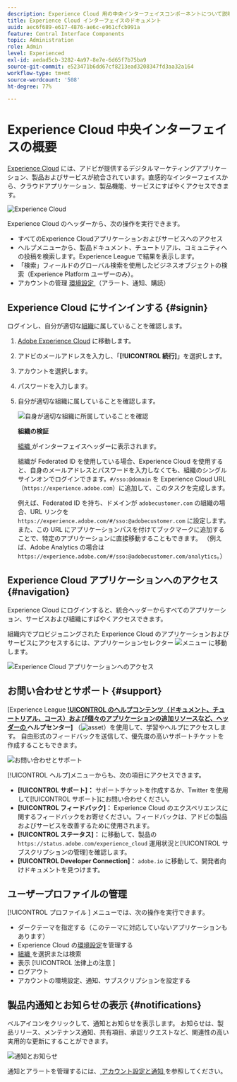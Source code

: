 ```yaml
---
description: Experience Cloud 用の中央インターフェイスコンポーネントについて説明します。Admin Console でユーザーと製品の管理に関するヘルプを取得し、Experience Cloud サービス用のアプリケーションを有効にします。オーディエンスライブラリ、顧客属性、Experience Cloud アセットなどに関するヘルプを取得します。
title: Experience Cloud インターフェイスのドキュメント
uuid: aec6f689-e617-4876-ae6c-e961cfcb991a
feature: Central Interface Components
topic: Administration
role: Admin
level: Experienced
exl-id: aedad5cb-3282-4a97-8e7e-6d65f7b75ba9
source-git-commit: e523471b6dd67cf8213ead3208347fd3aa32a164
workflow-type: tm+mt
source-wordcount: '508'
ht-degree: 77%

---
```


# Experience Cloud 中央インターフェイスの概要

[Experience Cloud](https://experience.adobe.com) には、アドビが提供するデジタルマーケティングアプリケーション、製品およびサービスが統合されています。直感的なインターフェイスから、クラウドアプリケーション、製品機能、サービスにすばやくアクセスできます。

![Experience Cloud](assets/landing.png)

Experience Cloud のヘッダーから、次の操作を実行できます。

* すべてのExperience Cloudアプリケーションおよびサービスへのアクセス
* ヘルプメニューから、製品ドキュメント、チュートリアル、コミュニティへの投稿を検索します。Experience League で結果を表示します。
* 「検索」フィールドのグローバル検索を使用したビジネスオブジェクトの検索（Experience Platform ユーザーのみ）。
* アカウントの管理 [ 環境設定 ](features/account-preferences.md) （アラート、通知、購読）

## Experience Cloud にサインインする {#signin}

ログインし、自分が適切な[組織](administration/organizations.md)に属していることを確認します。

1. [Adobe Experience Cloud](https://experience.adobe.com) に移動します。
1. アドビのメールアドレスを入力し、「**[!UICONTROL 続行]**」を選択します。
1. アカウントを選択します。
1. パスワードを入力します。
1. 自分が適切な組織に属していることを確認します。

   ![自身が適切な組織に所属していることを確認](assets/organizations-menu.png)

   **組織の検証**

   [ 組織 ](administration/organizations.md) がインターフェイスヘッダーに表示されます。

   組織が Federated ID を使用している場合、Experience Cloud を使用すると、自身のメールアドレスとパスワードを入力しなくても、組織のシングルサインオンでログインできます。`#/sso:@domain` を Experience Cloud URL（`https://experience.adobe.com`）に追加して、このタスクを完成します。

   例えば、Federated ID を持ち、ドメインが `adobecustomer.com` の組織の場合、URL リンクを `https://experience.adobe.com/#/sso:@adobecustomer.com` に設定します。 また、この URL にアプリケーションパスを付けてブックマークに追加することで、特定のアプリケーションに直接移動することもできます。 （例えば、Adobe Analytics の場合は `https://experience.adobe.com/#/sso:@adobecustomer.com/analytics`。）

## Experience Cloud アプリケーションへのアクセス {#navigation}

Experience Cloud にログインすると、統合ヘッダーからすべてのアプリケーション、サービスおよび組織にすばやくアクセスできます。

組織内でプロビジョニングされた Experience Cloud のアプリケーションおよびサービスにアクセスするには、アプリケーションセレクター ![メニュー](assets/menu-icon.png) に移動します。

![Experience Cloud アプリケーションへのアクセス](assets/platform-core-services.png)

## お問い合わせとサポート {#support}

[Experience League **[!UICONTROL のヘルプコンテンツ（ドキュメント、チュートリアル、コース）および個々のアプリケーションの追加リソースなど、ヘッダーの ](https://experienceleague.adobe.com/?lang=ja#home) ヘルプセンター]** （![asset](assets/help-icon.png)）を使用して、学習やヘルプにアクセスします。 自由形式のフィードバックを送信して、優先度の高いサポートチケットを作成することもできます。

![お問い合わせとサポート](assets/search-menu.png)

[!UICONTROL ヘルプ]メニューからも、次の項目にアクセスできます。

* **[!UICONTROL サポート]：** サポートチケットを作成するか、Twitter を使用して[!UICONTROL サポート]にお問い合わせください。
* **[!UICONTROL フィードバック]：** Experience Cloud のエクスペリエンスに関するフィードバックをお寄せください。フィードバックは、アドビの製品およびサービスを改善するために使用されます。
* **[!UICONTROL ステータス]：** に移動して、製品の `https://status.adobe.com/experience_cloud` 運用状況と[!UICONTROL サブスクリプションの管理]を確認します。
* **[!UICONTROL Developer Connection]：** `adobe.io` に移動して、開発者向けドキュメントを見つけます。

## ユーザープロファイルの管理

[!UICONTROL  プロファイル ] メニューでは、次の操作を実行できます。

* ダークテーマを指定する（このテーマに対応していないアプリケーションもあります）
* Experience Cloud の[環境設定](features/account-preferences.md)を管理する
* [ 組織 ](administration/organizations.md) を選択または検索
* 表示 [!UICONTROL  法律上の注意 ]
* ログアウト
* アカウントの環境設定、通知、サブスクリプションを設定する

## 製品内通知とお知らせの表示 {#notifications}

ベルアイコンをクリックして、通知とお知らせを表示します。 お知らせは、製品リリース、メンテナンス通知、共有項目、承認リクエストなど、関連性の高い実用的な更新にすることができます。

![通知とお知らせ](assets/notifications-menu-small.png)

通知とアラートを管理するには、[ アカウント設定と通知 ](features/account-preferences.md) を参照してください。
